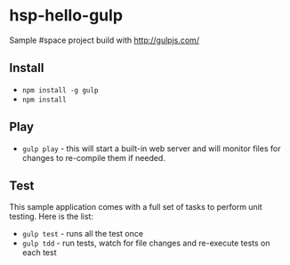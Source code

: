 hsp-hello-gulp
==============

Sample #space project build with http://gulpjs.com/

## Install

* `npm install -g gulp`
* `npm install`

## Play

* `gulp play` - this will start a built-in web server and will monitor files for changes to re-compile them if needed.

## Test

This sample application comes with a full set of tasks to perform unit testing. Here is the list:
* `gulp test` - runs all the test once
* `gulp tdd` - run tests, watch for file changes and re-execute tests on each test